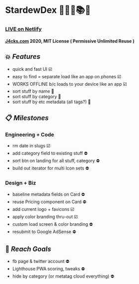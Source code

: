 # StardewDex 💫🍓🐮📚📱

### [LIVE on Netlify](https://stardew.netlify.com/)

#### [J4cks.com](https://J4cks.com) 2020, MIT License ( Permissive Unlimited Reuse )

## 💥 _Features_
- quick and fast UI ☑️
- easy to find = separate load like an app on phones ☑️
- WORKS OFFLINE b/c loads to your device like an app ☑️
- sort stuff by name 🚧
- sort stuff by category 🚧
- sort stuff by etc metadata (all tags?) 🚧

## 📋 _Milestones_

### Engineering + Code
- rm date in slugs ☑️
- add category field to existing stuff ⛔️
- sort btn on landing for all stuff, category ⛔️
- build out iterator for multi Icon sets ⛔️

### Design + Biz
- baseline metadata fields on Card ⛔️
- reuse Pricing component on Card ⛔️
- add current logo + favicons ☑️
- apply color branding thru-out ☑️
- custom load screen & color branding ⛔️
- resubmit to Google AdSense ⛔️

## 🏁 _Reach Goals_
- fb page & twitter account ⛔️
- Lighthouse PWA scoring, tweaks ⛔️
- hide by category (or metatag cloud everything) ⛔️
